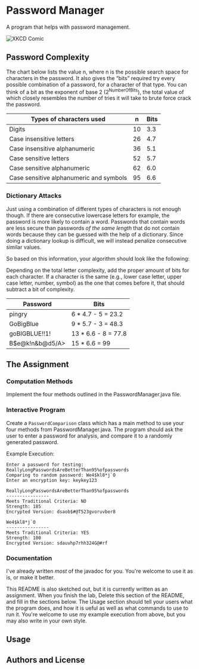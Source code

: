 
Password Manager
================

A program that helps with password management. 


![XKCD Comic](http://imgs.xkcd.com/comics/password_strength.png)

Password Complexity
-------------------------

The chart below lists the value n, where n is the possible search space for characters in the password. It also gives the “bits” required try every possible combination of a password, for a character of that type. You can think of a bit as the exponent of base 2 (2<sup>NumberOfBits</sup>), the total value of which closely resembles the number of tries it will take to brute force crack the password. 


| Types of characters used                |  n  | Bits |
| ------------------------                | --- | ---- |
| Digits                                  | 10  | 3.3  |
| Case insensitive letters                | 26  | 4.7  |
| Case insensitive alphanumeric           | 36  | 5.1  |
| Case sensitive letters                  | 52  | 5.7  |
| Case sensitive alphanumeric             | 62  | 6.0  |
| Case sensitive alphanumeric and symbols | 95  | 6.6  |


### Dictionary Attacks
Just using a combination of different types of characters is not enough though. If there are consecutive lowercase letters for example, the password is more likely to contain a word. Passwords that contain words are less secure than passwords *of the same length* that do not contain words because they can be guessed with the help of a dictionary. Since doing a dictionary lookup is difficult, we will instead penalize consecutive similar values.


So based on this information, your algorithm should look like the following:


Depending on the total letter complexity, add the proper amount of bits for each character. If a character is the same (e.g., lower case letter, upper case letter, number, symbol) as the one that comes before it, that should subtract a bit of complexity. 


| Password        | Bits |
| --------        | ---- |
| pingry          | 6 * 4.7 - 5 = 23.2  |
| GoBigBlue       | 9 * 5.7 - 3 = 48.3  |
| goBIGBLUE!!1!   | 13 * 6.6 - 8 = 77.8 |
| B$e@k!n&b@d5/A> | 15 * 6.6 = 99       |


The Assignment
--------------
### Computation Methods
Implement the four methods outlined in the PasswordManager.java file.

### Interactive Program
Create a `PasswordComparison` class which has a main method to use your four methods from PasswordManager.java. The program should ask the user to enter a password for analysis, and compare it to a randomly generated password.

Example Execution:
```
Enter a password for testing: ReallyLongPasswordsAreBetterThan95%ofpasswords
Comparing to random password: We4$kl8*j`O
Enter an encryption key: keykey123

ReallyLongPasswordsAreBetterThan95%ofpasswords
----------------
Meets Traditional Criteria: NO
Strength: 185
Encrypted Version: dsaob$#@T523gvoruvber8

We4$kl8*j`O
----------------
Meets Traditional Criteria: YES
Strength: 100
Encrypted Version: sdauvhp7rhh324G@#rf
```

### Documentation
I've already written *most* of the javadoc for you. You're welcome to use it as is, or make it better.

This README is also sketched out, but it is currently written as an assignment. When you finish the lab, Delete this section of the README, and fill in the sections below. The Usage section should tell your users what the program does, and how it is ueful as well as what commands to use to run it. You're welcome to use my example execution from above, but you may also write in your own style.

Usage
-----

Authors and License
-------------------
